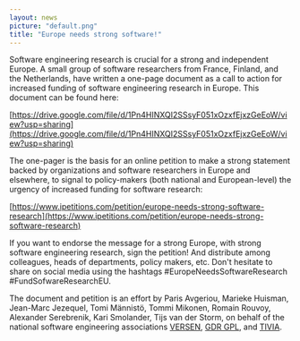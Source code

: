 ```yaml
---
layout: news
picture: "default.png"
title: "Europe needs strong software!"
---
```


Software engineering research is crucial for a strong and independent Europe. A small group of software researchers from France, Finland, and the Netherlands, have written a one-page document as a call to action for increased funding of software engineering research in Europe. This document can be found here:

[https://drive.google.com/file/d/1Pn4HINXQI2SSsyF051xOzxfEjxzGeEoW/view?usp=sharing](https://drive.google.com/file/d/1Pn4HINXQI2SSsyF051xOzxfEjxzGeEoW/view?usp=sharing)

The one-pager is the basis for an online petition to make a strong statement backed by organizations and software researchers in Europe and elsewhere, to signal to policy-makers (both national and European-level) the urgency of increased funding for software research:

[https://www.ipetitions.com/petition/europe-needs-strong-software-research](https://www.ipetitions.com/petition/europe-needs-strong-software-research)

If you want to endorse the message for a strong Europe, with strong software engineering research, sign the petition!
And distribute among colleagues, heads of departments, policy makers, etc. Don't hesitate to share on social media using the hashtags #EuropeNeedsSoftwareResearch #FundSofwareResearchEU.

The document and petition is an effort by Paris Avgeriou, Marieke Huisman, Jean-Marc Jezequel, Tomi Männistö, Tommi Mikonen, Romain Rouvoy, Alexander Serebrenik, Kari Smolander, Tijs van der Storm, on behalf of the national software engineering associations [VERSEN](https://www.versen.nl), [GDR GPL](https://gdr-gpl.cnrs.fr/), and [TIVIA](https://tivia.fi/in-english/).